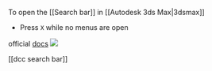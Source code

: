 To open the [[Search bar]] in [[Autodesk 3ds Max|3dsmax]]
- Press `X` while no menus are open

official [docs](https://help.autodesk.com/view/3DSMAX/2025/ENU/?guid=GUID-915F3EE9-DCBD-448B-B379-8E2BE38179B3)
![](https://help.autodesk.com/cloudhelp/2025/ENU/3DSMax-Basics/images/GUID-4800DD29-267D-4CB9-AE49-70D103039B83.png)

[[dcc search bar]]